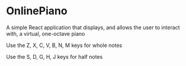 # OnlinePiano
A simple React application that displays, and allows the user to interact with, a virtual, one-octave piano

Use the Z, X, C, V, B, N, M keys for whole notes

Use the S, D, G, H, J keys for half notes
